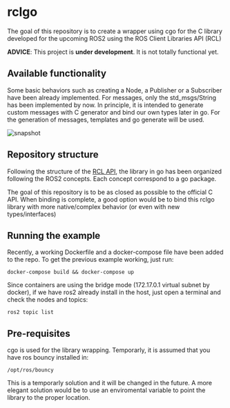 # rclgo

The goal of this repository is to create a wrapper using cgo for the C library developed for the upcoming ROS2 using the ROS Client Libraries API (RCL)

**ADVICE**: This project is **under development**. It is not totally functional yet.

## Available functionality

Some basic behaviors such as creating a Node, a Publisher or a Subscriber have been already implemented. For messages, only the std_msgs/String has been implemented by now. In principle, it is intended to generate custom messages with C generator and bind our own types later in go. For the generation of messages, templates and go generate will be used.

![snapshot](ros2go.gif)

## Repository structure
Following the structure of the [RCL API](http://docs.ros2.org/latest/api/rcl/index.html), the library in go has been organized following the ROS2 concepts. Each concept correspond to a go package.

The goal of this repository is to be as closed as possible to the official C API. When binding is complete, a good option would be to bind this rclgo library with more native/complex behavior (or even with new types/interfaces)

## Running the example
Recently, a working Dockerfile and a docker-compose file have been added to the repo. To get the previous example working, just run:

```
docker-compose build && docker-compose up 
```

Since containers are using the bridge mode (172.17.0.1 virtual subnet by docker), if we have ros2 already install in the host, just open a terminal and check the nodes and topics:

```
ros2 topic list
```

## Pre-requisites

cgo is used for the library wrapping. Temporarly, it is assumed that you have ros bouncy installed in:

```
/opt/ros/bouncy
```

This is a temporarly solution and it will be changed in the future. A more elegant solution would be to use an enviromental variable to point the library to the proper location.












